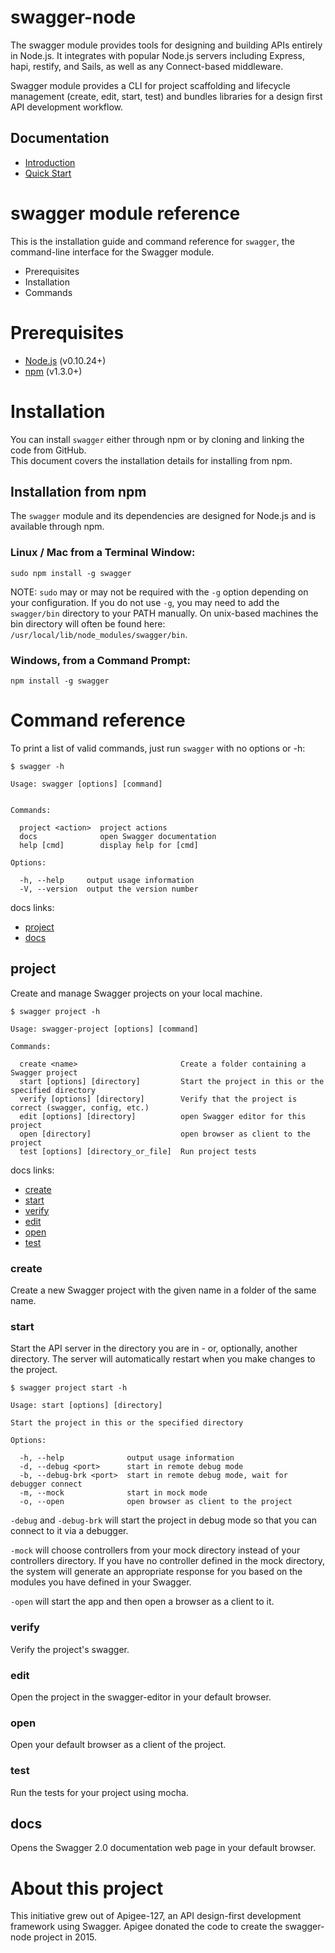 
# swagger-node
The swagger module provides tools for designing and building APIs entirely in Node.js. It integrates with popular Node.js servers including Express, hapi, restify, and Sails, as well as any Connect-based middleware.


Swagger module provides a CLI  for project scaffolding and lifecycle management (create, edit, start, test) and bundles libraries for a design first API development workflow. 

## Documentation

* [Introduction](./docs/introduction.md)
* [Quick Start](./docs/quick-start.md)

# swagger module reference

This is the installation guide and command reference for `swagger`, the command-line interface for the Swagger module. 

* Prerequisites
* Installation
* Commands

# Prerequisites

* [Node.js](http://nodejs.org/download/) (v0.10.24+)
* [npm](https://docs.npmjs.com/getting-started/installing-node) (v1.3.0+)

# Installation

You can install `swagger` either through npm or by cloning and linking the code from GitHub.  
This document covers the installation details for installing from npm.

## Installation from npm

The `swagger` module and its dependencies are designed for Node.js and is available through npm.

### Linux / Mac from a Terminal Window:

    sudo npm install -g swagger

NOTE: `sudo` may or may not be required with the `-g` option depending on your configuration. If you do not 
use `-g`, you may need to add the `swagger/bin` directory to your PATH manually. On unix-based machines 
the bin directory will often be found here: `/usr/local/lib/node_modules/swagger/bin`.

### Windows, from a Command Prompt:

    npm install -g swagger

# Command reference

To print a list of valid commands, just run `swagger` with no options or -h:

    $ swagger -h

    Usage: swagger [options] [command]
  
  
    Commands:
  
      project <action>  project actions
      docs              open Swagger documentation
      help [cmd]        display help for [cmd]
  
    Options:
  
      -h, --help     output usage information
      -V, --version  output the version number

docs links:

* [project](#project)
* [docs](#docs)

## project

Create and manage Swagger projects on your local machine.
 
    $ swagger project -h

    Usage: swagger-project [options] [command]
  
    Commands:
  
      create <name>                       Create a folder containing a Swagger project
      start [options] [directory]         Start the project in this or the specified directory
      verify [options] [directory]        Verify that the project is correct (swagger, config, etc.)
      edit [options] [directory]          open Swagger editor for this project
      open [directory]                    open browser as client to the project
      test [options] [directory_or_file]  Run project tests

docs links:

* [create](#create)
* [start](#start)
* [verify](#verify)
* [edit](#edit)
* [open](#open)
* [test](#test)

### create 

Create a new Swagger project with the given name in a folder of the same name.

### start

Start the API server in the directory you are in - or, optionally, another directory. The server 
will automatically restart when you make changes to the project.

    $ swagger project start -h
  
    Usage: start [options] [directory]
  
    Start the project in this or the specified directory
  
    Options:
  
      -h, --help              output usage information
      -d, --debug <port>      start in remote debug mode
      -b, --debug-brk <port>  start in remote debug mode, wait for debugger connect
      -m, --mock              start in mock mode
      -o, --open              open browser as client to the project

`-debug` and `-debug-brk` will start the project in debug mode so that you can connect to it via a debugger.

`-mock` will choose controllers from your mock directory instead of your controllers directory. If you have
no controller defined in the mock directory, the system will generate an appropriate response for you based on
the modules you have defined in your Swagger. 

`-open` will start the app and then open a browser as a client to it.

### verify

Verify the project's swagger.

### edit

Open the project in the swagger-editor in your default browser. 

### open

Open your default browser as a client of the project. 

### test

Run the tests for your project using mocha. 

## docs

Opens the Swagger 2.0 documentation web page in your default browser. 

# About this project

This initiative grew out of Apigee-127, an API design-first development framework using Swagger. Apigee donated the code to create the swagger-node project in 2015.
